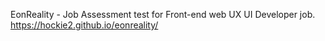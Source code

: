 EonReality -
Job Assessment test for Front-end web UX UI Developer job.
https://hockie2.github.io/eonreality/
